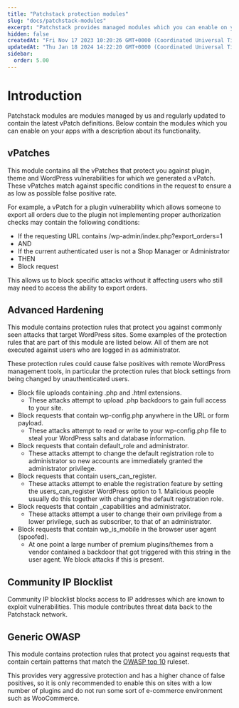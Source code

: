 ```yaml
---
title: "Patchstack protection modules"
slug: "docs/patchstack-modules"
excerpt: "Patchstack provides managed modules which you can enable on your site."
hidden: false
createdAt: "Fri Nov 17 2023 10:20:26 GMT+0000 (Coordinated Universal Time)"
updatedAt: "Thu Jan 18 2024 14:22:20 GMT+0000 (Coordinated Universal Time)"
sidebar:
  order: 5.00
---
```

# Introduction

Patchstack modules are modules managed by us and regularly updated to contain the latest vPatch definitions. Below contain the modules which you can enable on your apps with a description about its functionality.

## vPatches

This module contains all the vPatches that protect you against plugin, theme and WordPress vulnerabilities for which we generated a vPatch. These vPatches match against specific conditions in the request to ensure a as low as possible false positive rate.

For example, a vPatch for a plugin vulnerability which allows someone to export all orders due to the plugin not implementing proper authorization checks may contain the following conditions:

- If the requesting URL contains /wp-admin/index.php?export_orders=1
- AND
- If the current authenticated user is not a Shop Manager or Administrator
- THEN
- Block request

This allows us to block specific attacks without it affecting users who still may need to access the ability to export orders.

## Advanced Hardening

This module contains protection rules that protect you against commonly seen attacks that target WordPress sites. Some examples of the protection rules that are part of this module are listed below. All of them are not executed against users who are logged in as administrator.

These protection rules could cause false positives with remote WordPress management tools, in particular the protection rules that block settings from being changed by unauthenticated users.

- Block file uploads containing .php and .html extensions.
  - These attacks attempt to upload .php backdoors to gain full access to your site.
- Block requests that contain wp-config.php anywhere in the URL or form payload.
  - These attacks attempt to read or write to your wp-config.php file to steal your WordPress salts and database information.
- Block requests that contain default_role and administrator.
  - These attacks attempt to change the default registration role to administrator so new accounts are immediately granted the administrator privilege.
- Block requests that contain users_can_register.
  - These attacks attempt to enable the registration feature by setting the users_can_register WordPress option to 1. Malicious people usually do this together with changing the default registration role.
- Block requests that contain \_capabilities and administrator.
  - These attacks attempt a user to change their own privilege from a lower privilege, such as subscriber, to that of an administrator.
- Block requests that contain wp_is_mobile in the browser user agent (spoofed).
  - At one point a large number of premium plugins/themes from a vendor contained a backdoor that got triggered with this string in the user agent. We block attacks if this is present.

## Community IP Blocklist

Community IP blocklist blocks access to IP addresses which are known to exploit vulnerabilities. This module contributes threat data back to the Patchstack network.

## Generic OWASP

This module contains protection rules that protect you against requests that contain certain patterns that match the <a href="https://owasp.org/www-project-top-ten/" target="_blank">OWASP top 10</a> ruleset.

This provides very aggressive protection and has a higher chance of false positives, so it is only recommended to enable this on sites with a low number of plugins and do not run some sort of e-commerce environment such as WooCommerce.
